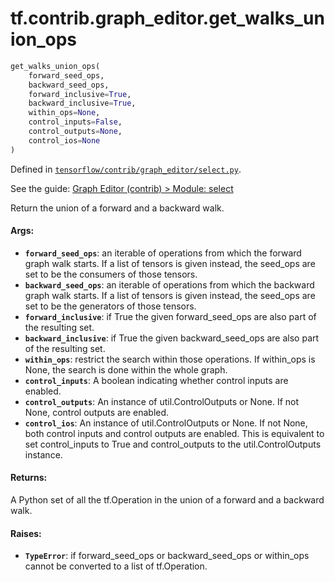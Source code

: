 <div itemscope itemtype="http://developers.google.com/ReferenceObject">
<meta itemprop="name" content="tf.contrib.graph_editor.get_walks_union_ops" />
</div>

# tf.contrib.graph_editor.get_walks_union_ops

``` python
get_walks_union_ops(
    forward_seed_ops,
    backward_seed_ops,
    forward_inclusive=True,
    backward_inclusive=True,
    within_ops=None,
    control_inputs=False,
    control_outputs=None,
    control_ios=None
)
```



Defined in [`tensorflow/contrib/graph_editor/select.py`](https://www.tensorflow.org/code/tensorflow/contrib/graph_editor/select.py).

See the guide: [Graph Editor (contrib) > Module: select](../../../../../api_guides/python/contrib.graph_editor.md#Module_select)

Return the union of a forward and a backward walk.

#### Args:

* <b>`forward_seed_ops`</b>: an iterable of operations from which the forward graph
    walk starts. If a list of tensors is given instead, the seed_ops are set
    to be the consumers of those tensors.
* <b>`backward_seed_ops`</b>: an iterable of operations from which the backward graph
    walk starts. If a list of tensors is given instead, the seed_ops are set
    to be the generators of those tensors.
* <b>`forward_inclusive`</b>: if True the given forward_seed_ops are also part of the
    resulting set.
* <b>`backward_inclusive`</b>: if True the given backward_seed_ops are also part of the
    resulting set.
* <b>`within_ops`</b>: restrict the search within those operations. If within_ops is
    None, the search is done within the whole graph.
* <b>`control_inputs`</b>: A boolean indicating whether control inputs are enabled.
* <b>`control_outputs`</b>: An instance of util.ControlOutputs or None. If not None,
    control outputs are enabled.
* <b>`control_ios`</b>:  An instance of util.ControlOutputs or None. If not None, both
    control inputs and control outputs are enabled. This is equivalent to set
    control_inputs to True and control_outputs to the util.ControlOutputs
    instance.

#### Returns:

A Python set of all the tf.Operation in the union of a forward and a
  backward walk.

#### Raises:

* <b>`TypeError`</b>: if forward_seed_ops or backward_seed_ops or within_ops cannot be
    converted to a list of tf.Operation.